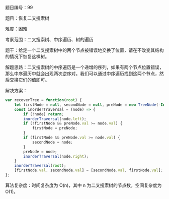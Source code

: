 题目编号：99

题目：恢复二叉搜索树

难度：困难

考察范围：二叉搜索树、中序遍历、树的遍历

题干：给定一个二叉搜索树中的两个节点被错误地交换了位置，请在不改变其结构的情况下恢复这棵树。

解题思路：二叉搜索树的中序遍历是一个递增的序列，如果有两个节点位置错误，那么中序遍历中就会出现两次逆序对。我们可以通过中序遍历找到这两个节点，然后交换它们的值即可。

解决方案：

```javascript
var recoverTree = function(root) {
    let firstNode = null, secondNode = null, preNode = new TreeNode(-Infinity);
    const inorderTraversal = (node) => {
        if (!node) return;
        inorderTraversal(node.left);
        if (!firstNode && preNode.val >= node.val) {
            firstNode = preNode;
        }
        if (firstNode && preNode.val >= node.val) {
            secondNode = node;
        }
        preNode = node;
        inorderTraversal(node.right);
    }
    inorderTraversal(root);
    [firstNode.val, secondNode.val] = [secondNode.val, firstNode.val];
};
```

算法复杂度：时间复杂度为 O(n)，其中 n 为二叉搜索树的节点数，空间复杂度为 O(1)。
